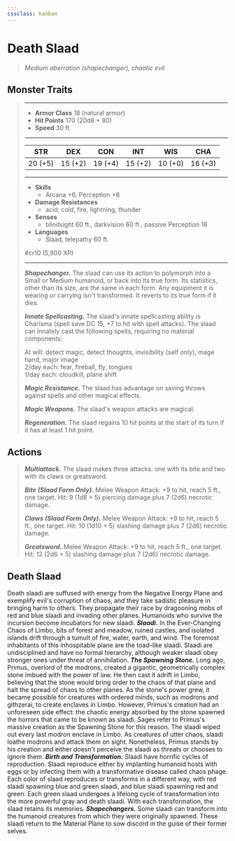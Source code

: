 ```yaml
---
cssclass: kanban
---
```


# Death Slaad
>*Medium aberration (shapechanger), chaotic evil*
## Monster Traits
>___
>- **Armor Class** 18 (natural armor)
>- **Hit Points** 170 (20d8 + 80)
>- **Speed** 30 ft.
>___
>|STR|DEX|CON|INT|WIS|CHA|
>|:---:|:---:|:---:|:---:|:---:|:---:|
>|20 (+5)|15 (+2)|19 (+4)|15 (+2)|10 (+0)|16 (+3)|
>___
>- **Skills**
>	 - Arcana +6, Perception +8
>- **Damage Resistances**
>	 - acid, cold, fire, lightning, thunder
>- **Senses**
>	 - blindsight 60 ft., darkvision 60 ft., passive Perception 18
>- **Languages**
>	 - Slaad, telepathy 60 ft.
>
> #cr10 (5,900 XP)
>___
>***Shapechanger.*** The slaad can use its action to polymorph into a Small or Medium humanoid, or back into its true form. Its statistics, other than its size, are the same in each form. Any equipment it is wearing or carrying isn't transformed. It reverts to its true form if it dies.  
>
>***Innate Spellcasting.*** The slaad's innate spellcasting ability is Charisma (spell save DC 15, +7 to hit with spell attacks). The slaad can innately cast the following spells, requiring no material components:  
>
>At will: detect magic, detect thoughts, invisibility (self only), mage hand, major image  
>2/day each: fear, fireball, fly, tongues  
>1/day each: cloudkill, plane shift  
>
>
>***Magic Resistance.*** The slaad has advantage on saving throws against spells and other magical effects.  
>
>***Magic Weapons.*** The slaad's weapon attacks are magical.  
>
>***Regeneration.*** The slaad regains 10 hit points at the start of its turn if it has at least 1 hit point.  
>
## Actions
>***Multiattack.*** The slaad makes three attacks: one with its bite and two with its claws or greatsword.  
>
>***Bite (Slaad Form Only).*** Melee Weapon Attack: +9 to hit, reach 5 ft., one target. Hit: 9 (1d8 + 5) piercing damage plus 7 (2d6) necrotic damage.  
>
>***Claws (Slaad Form Only).*** Melee Weapon Attack: +9 to hit, reach 5 ft., one target. Hit: 10 (1d10 + 5) slashing damage plus 7 (2d6) necrotic damage.  
>
>***Greatsword.*** Melee Weapon Attack: +9 to hit, reach 5 ft., one target. Hit: 12 (2d6 + 5) slashing damage plus 7 (2d6) necrotic damage.
## Death Slaad
Death slaadi are suffused with energy from the Negative Energy Plane and exemplify evil's corruption of chaos, and they take sadistic pleasure in bringing harm to others. They propagate their race by dragooning mobs of red and blue slaadi and invading other planes. Humanoids who survive the incursion become incubators for new slaadi.
***Slaadi.*** In the Ever-Changing Chaos of Limbo, bits of forest and meadow, ruined castles, and isolated islands drift through a tumult of fire, water, earth, and wind. The foremost inhabitants of this inhospitable plane are the toad-like slaadi. Slaadi are undisciplined and have no formal hierarchy, although weaker slaadi obey stronger ones under threat of annihilation.
***The Spawning Stone.***  Long ago, Primus, overlord of the modrons, created a gigantic, geometrically complex stone imbued with the power of law. He then cast it adrift in Limbo, believing that the stone would bring order to the chaos of that plane and halt the spread of chaos to other planes. As the stone's power grew, it became possible for creatures with ordered minds, such as modrons and githzerai, to create enclaves in Limbo. However, Primus's creation had an unforeseen side effect: the chaotic energy absorbed by the stone spawned the horrors that came to be known as slaadi. Sages refer to Primus's massive creation as the Spawning Stone for this reason.
The slaadi wiped out every last modron enclave in Limbo. As creatures of utter chaos, slaadi loathe modrons and attack them on sight. Nonetheless, Primus stands by his creation and either doesn't perceive the slaadi as threats or chooses to ignore them.
***Birth and Transformation.***  Slaadi have horrific cycles of reproduction. Slaadi reproduce either by implanting humanoid hosts with eggs or by infecting them with a transformative disease called chaos phage. Each color of slaad reproduces or transforms in a different way, with red slaadi spawning blue and green slaadi, and blue slaadi spawning red and green. Each green slaad undergoes a lifelong cycle of transformation into the more powerful gray and death slaadi. With each transformation, the slaad retains its memories.
***Shapechangers.***  Some slaadi can transform into the humanoid creatures from which they were originally spawned. These slaadi return to the Material Plane to sow discord in the guise of their former selves.